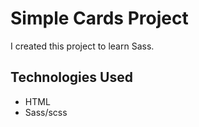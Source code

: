 # Simple Cards Project

I created this project to learn Sass.

## Technologies Used
- HTML
- Sass/scss